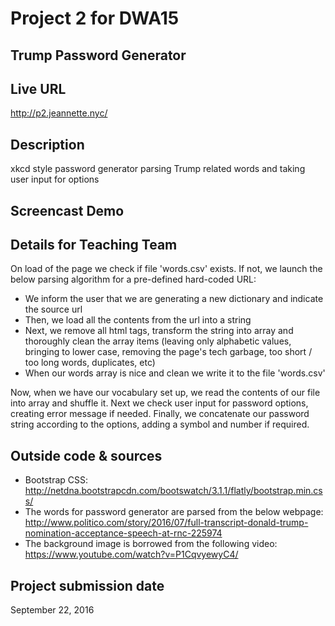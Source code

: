 # Project 2 for DWA15
## Trump Password Generator

## Live URL
<http://p2.jeannette.nyc/>

## Description
xkcd style password generator parsing Trump related words and taking user input for options

## Screencast Demo
<link to be here/>

## Details for Teaching Team
On load of the page we check if file 'words.csv' exists. If not, we launch the below parsing algorithm for a pre-defined hard-coded URL:
- We inform the user that we are generating a new dictionary and indicate the source url
- Then, we load all the contents from the url into a string
- Next, we remove all html tags, transform the string into array and thoroughly clean the array items (leaving only alphabetic values, bringing to lower case, removing the page's tech garbage, too short / too long words, duplicates, etc)
- When our words array is nice and clean we write it to the file 'words.csv'

Now, when we have our vocabulary set up, we read the contents of our file into array and shuffle it. Next we check user input for password options, creating error message if needed. Finally, we concatenate our password string according to the options, adding a symbol and number if required.

## Outside code & sources
- Bootstrap CSS: <http://netdna.bootstrapcdn.com/bootswatch/3.1.1/flatly/bootstrap.min.css/>
- The words for password generator are parsed from the below webpage: <http://www.politico.com/story/2016/07/full-transcript-donald-trump-nomination-acceptance-speech-at-rnc-225974>
- The background image is borrowed from the following video: <https://www.youtube.com/watch?v=P1CqvyewyC4/>

## Project submission date
September 22, 2016
